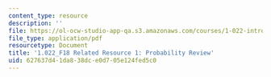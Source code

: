 ```yaml
---
content_type: resource
description: ''
file: https://ol-ocw-studio-app-qa.s3.amazonaws.com/courses/1-022-introduction-to-network-models-fall-2018/627637d41da838dce0d705e124fed5c0_MIT1_022F18_RelatedResource1.pdf
file_type: application/pdf
resourcetype: Document
title: '1.022_F18 Related Resource 1: Probability Review'
uid: 627637d4-1da8-38dc-e0d7-05e124fed5c0
---
```

